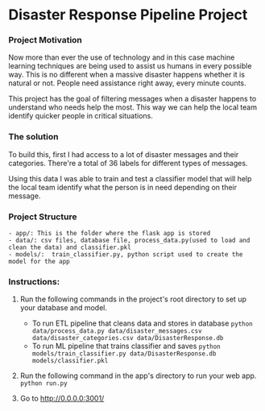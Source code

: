 # Disaster Response Pipeline Project

### Project Motivation

Now more than ever the use of technology and in this case machine learning techniques are being used to assist us humans in every possible way. This is no different when a massive disaster happens whether it is natural or not. People need assistance right away, every minute counts. 

This project has the goal of filtering messages when a disaster happens to understand who needs help the most. This way we can help the local team identify quicker people in critical situations.

### The solution

To build this, first I had access to a lot of disaster messages and their categories. There're a total of 36 labels for different types of messages. 

Using this data I was able to train and test a classifier model that will help the local team identify what the person is in need depending on their message.

### Project Structure

	- app/: This is the folder where the flask app is stored
	- data/: csv files, database file, process_data.py(used to load and clean the data) and classifier.pkl
	- models/:  train_classifier.py, python script used to create the model for the app

### Instructions:
1. Run the following commands in the project's root directory to set up your database and model.

    - To run ETL pipeline that cleans data and stores in database
        `python data/process_data.py data/disaster_messages.csv data/disaster_categories.csv data/DisasterResponse.db`
    - To run ML pipeline that trains classifier and saves
        `python models/train_classifier.py data/DisasterResponse.db models/classifier.pkl`

2. Run the following command in the app's directory to run your web app.
    `python run.py`

3. Go to http://0.0.0.0:3001/

